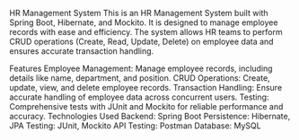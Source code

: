 HR Management System
This is an HR Management System built with Spring Boot, Hibernate, and Mockito. It is designed to manage employee records with ease and efficiency. The system allows HR teams to perform CRUD operations (Create, Read, Update, Delete) on employee data and ensures accurate transaction handling.

Features
Employee Management: Manage employee records, including details like name, department, and position.
CRUD Operations: Create, update, view, and delete employee records.
Transaction Handling: Ensure accurate handling of employee data across concurrent users.
Testing: Comprehensive tests with JUnit and Mockito for reliable performance and accuracy.
Technologies Used
Backend: Spring Boot
Persistence: Hibernate, JPA
Testing: JUnit, Mockito
API Testing: Postman
Database: MySQL
